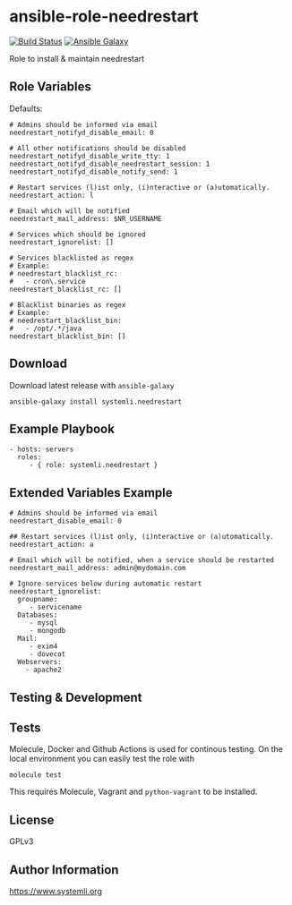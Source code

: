 ansible-role-needrestart
================

[![Build Status](https://github.com/systemli/ansible-role-needrestart/workflows/Integration/badge.svg?branch=master)](https://github.com/systemli/ansible-role-needrestart/actions?query=workflow%3AMolecule)
[![Ansible Galaxy](http://img.shields.io/badge/ansible--galaxy-needrestart-blue.svg)](https://galaxy.ansible.com/systemli/needrestart/)

Role to install & maintain needrestart 

Role Variables
--------------

Defaults:

    # Admins should be informed via email
    needrestart_notifyd_disable_email: 0
    
    # All other notifications should be disabled
    needrestart_notifyd_disable_write_tty: 1
    needrestart_notifyd_disable_needrestart_session: 1
    needrestart_notifyd_disable_notify_send: 1
    
    # Restart services (l)ist only, (i)nteractive or (a)utomatically.
    needrestart_action: l
    
    # Email which will be notified
    needrestart_mail_address: $NR_USERNAME
    
    # Services which should be ignored
    needrestart_ignorelist: []

    # Services blacklisted as regex
    # Example:
    # needrestart_blacklist_rc:
    #   - cron\.service
    needrestart_blacklist_rc: []
    
    # Blacklist binaries as regex
    # Example:
    # needrestart_blacklist_bin:
    #   - /opt/.*/java
    needrestart_blacklist_bin: []

Download
--------

Download latest release with `ansible-galaxy`

	ansible-galaxy install systemli.needrestart

Example Playbook
----------------

    - hosts: servers
      roles:
         - { role: systemli.needrestart }

Extended Variables Example
--------------------------

   
    # Admins should be informed via email
    needrestart_disable_email: 0 
    
    ## Restart services (l)ist only, (i)nteractive or (a)utomatically. 
    needrestart_action: a
    
    # Email which will be notified, when a service should be restarted 
    needrestart_mail_address: admin@mydomain.com
    
    # Ignore services below during automatic restart
    needrestart_ignorelist:
      groupname:
         - servicename
      Databases:
         - mysql
         - mongodb
      Mail:
         - exim4
         - dovecot
      Webservers:
        - apache2

Testing & Development
---------------------

Tests
-----

Molecule, Docker and Github Actions is used for continous testing.
On the local environment you can easily test the role with

    molecule test 

This requires Molecule, Vagrant and `python-vagrant` to be installed.

License
-------

GPLv3

Author Information
------------------

https://www.systemli.org
